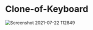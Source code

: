 # Clone-of-Keyboard
![Screenshot 2021-07-22 112849](https://user-images.githubusercontent.com/87443929/126603038-342ede0c-5da7-4493-9acb-44b11c7b9f0c.png)
